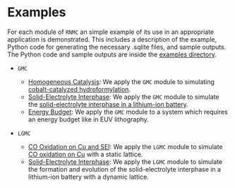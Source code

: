 # Examples
For each module of `RNMC` an simple example of its use in an appropriate application is demonstrated. This includes a description of the example, Python code for generating the necessary .sqlite files, and sample outputs. The Python code and sample outputs are inside the <a href="{{ site.github.repository_url }}"> examples directory</a>.

- `GMC` 
    - [Homogeneous Catalysis](./GMC_exp.md): We apply the `GMC` module to simulating [cobalt-catalyzed hydroformylation](https://pubs.rsc.org/en/content/articlehtml/2017/sc/c7sc03628k).
    - [Solid-Electrolyte Interphase](./GMC_exp.md): We apply the `GMC` module to simulate the [solid-electrolyte interphase in a lithium-ion battery](https://chemrxiv.org/engage/chemrxiv/article-details/61c509e6f52bc461dacb7766).
    - [Energy Budget](./GMC_exp.md): We apply the `GMC` module to a system which requires an energy budget like in EUV lithography.

- `LGMC` 
    - [CO Oxidation on Cu and SEI](./LGMC_exp.md): We apply the `LGMC` module to simulate [CO oxidation on Cu](https://pubs.aip.org/aip/jcp/article/155/16/164701/199778/Effects-of-surface-diffusion-in-electrocatalytic) with a static lattice.
    - [Solid-Electrolyte Interphase](./LGMC_exp.md): We apply the `LGMC` module to simulate the formation and evolution of the solid-electrolyte interphase in a lithium-ion battery with a dynamic lattice.
